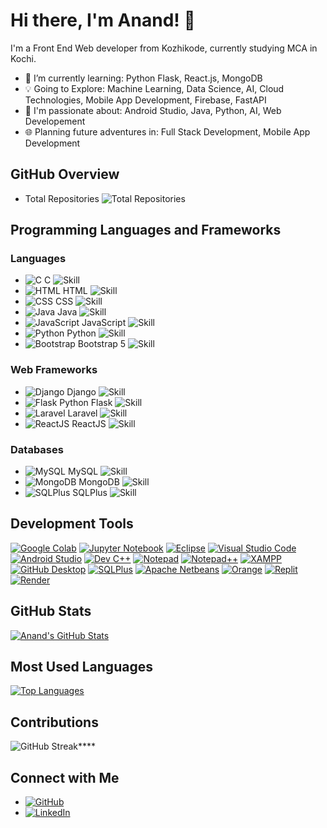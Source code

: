 # Hi there, I'm Anand! 👋

I'm a Front End Web developer from Kozhikode, currently studying MCA in Kochi.

- 🌱 I’m currently learning: Python Flask, React.js, MongoDB
- 💡 Going to Explore: Machine Learning, Data Science, AI, Cloud Technologies, Mobile App Development, Firebase, FastAPI
- 🚀 I'm passionate about: Android Studio, Java, Python, AI, Web Developement
- 🌐 Planning future adventures in: Full Stack Development, Mobile App Development

## GitHub Overview

- Total Repositories
  ![Total Repositories](https://img.shields.io/badge/Total-58-brightgreen?style=flat-square)

## Programming Languages and Frameworks

### Languages
- ![C](https://img.icons8.com/color/48/000000/c-programming.png) C ![Skill](https://img.shields.io/badge/Skill-Intermediate-yellow)
- ![HTML](https://img.icons8.com/color/48/000000/html-5.png) HTML ![Skill](https://img.shields.io/badge/Skill-Expert-brightgreen)
- ![CSS](https://img.icons8.com/color/48/000000/css3.png) CSS ![Skill](https://img.shields.io/badge/Skill-Intermediate-yellow)
- ![Java](https://img.icons8.com/color/48/000000/java-coffee-cup-logo.png) Java ![Skill](https://img.shields.io/badge/Skill-Intermediate-yellow)
- ![JavaScript](https://img.icons8.com/color/48/000000/javascript.png) JavaScript ![Skill](https://img.shields.io/badge/Skill-Intermediate-yellow)
- ![Python](https://img.icons8.com/color/48/000000/python.png) Python ![Skill](https://img.shields.io/badge/Skill-Intermediate-yellow)
- ![Bootstrap](https://img.icons8.com/color/48/000000/bootstrap.png) Bootstrap 5 ![Skill](https://img.shields.io/badge/Skill-Intermediate-yellow)

### Web Frameworks
- ![Django](https://img.icons8.com/ios-filled/50/000000/django.png) Django ![Skill](https://img.shields.io/badge/Skill-Beginner-blue)
- ![Flask](https://img.icons8.com/ios-filled/50/000000/flask.png) Python Flask ![Skill](https://img.shields.io/badge/Skill-Intermediate-yellow)
- ![Laravel](https://img.icons8.com/ios-filled/50/000000/laravel.png) Laravel ![Skill](https://img.shields.io/badge/Skill-Intermediate-yellow)
- ![ReactJS](https://img.icons8.com/ios-filled/50/000000/react-native.png) ReactJS ![Skill](https://img.shields.io/badge/Skill-Beginner-blue)

### Databases
- ![MySQL](https://img.icons8.com/ios-filled/50/000000/mysql-logo.png) MySQL ![Skill](https://img.shields.io/badge/Skill-Expert-brightgreen)
- ![MongoDB](https://img.icons8.com/color/48/000000/mongodb.png) MongoDB ![Skill](https://img.shields.io/badge/Skill-Beginner-blue)
- ![SQLPlus](https://img.icons8.com/windows/32/000000/sql.png) SQLPlus ![Skill](https://img.shields.io/badge/Skill-Expert-brightgreen)


## Development Tools

[![Google Colab](https://img.shields.io/badge/Google_Colab-orange?logo=google-colab&style=flat-square)](https://colab.research.google.com/)
[![Jupyter Notebook](https://img.shields.io/badge/Jupyter_Notebook-blue?logo=jupyter&style=flat-square)](https://jupyter.org/)
[![Eclipse](https://img.shields.io/badge/Eclipse-yellow?logo=eclipse&style=flat-square)](https://www.eclipse.org/)
[![Visual Studio Code](https://img.shields.io/badge/VS_Code-blue?logo=visual-studio-code&style=flat-square)](https://code.visualstudio.com/)
[![Android Studio](https://img.shields.io/badge/Android_Studio-green?logo=android&style=flat-square)](https://developer.android.com/studio)
[![Dev C++](https://img.shields.io/badge/Dev_C++-purple?style=flat-square)](https://sourceforge.net/projects/orwelldevcpp/)
[![Notepad](https://img.shields.io/badge/Notepad-lightgrey?logo=notepad&style=flat-square)](https://notepad-plus-plus.org/)
[![Notepad++](https://img.shields.io/badge/Notepad++-lightgrey?logo=notepadplusplus&style=flat-square)](https://notepad-plus-plus.org/)
[![XAMPP](https://img.shields.io/badge/XAMPP-red?style=flat-square)](https://www.apachefriends.org/index.html)
[![GitHub Desktop](https://img.shields.io/badge/GitHub_Desktop-black?logo=github&style=flat-square)](https://desktop.github.com/)
[![SQLPlus](https://img.shields.io/badge/SQLPlus-green?style=flat-square)](https://www.oracle.com/database/technologies/appdev/sqldeveloper-landing.html)
[![Apache Netbeans](https://img.shields.io/badge/Apache_Netbeans-blue?logo=apache-netbeans-ide&style=flat-square)](https://netbeans.apache.org/)
[![Orange](https://img.shields.io/badge/Orange-brown?style=flat-square)](https://orangedatamining.com/)
[![Replit](https://img.shields.io/badge/Replit-darkgrey?logo=replit&style=flat-square)](https://replit.com/)
[![Render](https://img.shields.io/badge/Render-grey?logo=render&style=flat-square)](https://render.com/)

## GitHub Stats

[![Anand's GitHub Stats](https://github-readme-stats.vercel.app/api?username=AnandC7github&show_icons=true&count_private=true&hide=contribs,issues&theme=radical)](https://github.com/AnandC7github)


## Most Used Languages

[![Top Languages](https://github-readme-stats.vercel.app/api/top-langs/?username=AnandC7github&layout=compact&theme=radical)](https://github.com/AnandC7github)


## Contributions

![GitHub Streak](https://github-readme-streak-stats.herokuapp.com/?user=AnandC7github&)****

## Connect with Me

- [![GitHub](https://img.shields.io/badge/GitHub-AnandC7github-black?logo=github&style=flat-square)](https://github.com/AnandC7github)
- [![LinkedIn](https://img.shields.io/badge/LinkedIn-Anand-blue?logo=linkedin&style=flat-square)](https://www.linkedin.com/in/anand-c-6708b1260/)


